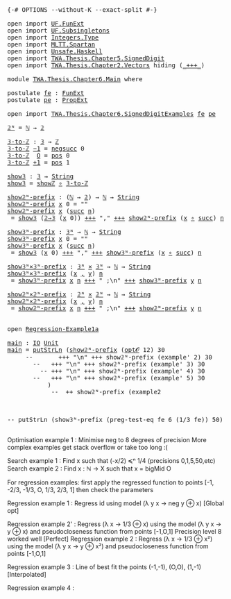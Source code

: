 <pre class="Agda"><a id="9" class="Symbol">{-#</a> <a id="13" class="Keyword">OPTIONS</a> <a id="21" class="Pragma">--without-K</a> <a id="33" class="Pragma">--exact-split</a> <a id="47" class="Symbol">#-}</a>

<a id="52" class="Keyword">open</a> <a id="57" class="Keyword">import</a> <a id="64" href="UF.FunExt.html" class="Module">UF.FunExt</a>
<a id="74" class="Keyword">open</a> <a id="79" class="Keyword">import</a> <a id="86" href="UF.Subsingletons.html" class="Module">UF.Subsingletons</a>
<a id="103" class="Keyword">open</a> <a id="108" class="Keyword">import</a> <a id="115" href="Integers.Type.html" class="Module">Integers.Type</a>
<a id="129" class="Keyword">open</a> <a id="134" class="Keyword">import</a> <a id="141" href="MLTT.Spartan.html" class="Module">MLTT.Spartan</a>
<a id="154" class="Keyword">open</a> <a id="159" class="Keyword">import</a> <a id="166" href="Unsafe.Haskell.html" class="Module">Unsafe.Haskell</a>
<a id="181" class="Keyword">open</a> <a id="186" class="Keyword">import</a> <a id="193" href="TWA.Thesis.Chapter5.SignedDigit.html" class="Module">TWA.Thesis.Chapter5.SignedDigit</a>
<a id="225" class="Keyword">open</a> <a id="230" class="Keyword">import</a> <a id="237" href="TWA.Thesis.Chapter2.Vectors.html" class="Module">TWA.Thesis.Chapter2.Vectors</a> <a id="265" class="Keyword">hiding</a> <a id="272" class="Symbol">(</a><a id="273" href="TWA.Thesis.Chapter2.Vectors.html#3085" class="Function Operator">_+++_</a><a id="278" class="Symbol">)</a>

<a id="281" class="Keyword">module</a> <a id="288" href="TWA.Thesis.Chapter6.Main.html" class="Module">TWA.Thesis.Chapter6.Main</a> <a id="313" class="Keyword">where</a>

<a id="320" class="Keyword">postulate</a> <a id="fe"></a><a id="330" href="TWA.Thesis.Chapter6.Main.html#330" class="Postulate">fe</a> <a id="333" class="Symbol">:</a> <a id="335" href="UF.FunExt.html#970" class="Function">FunExt</a>
<a id="342" class="Keyword">postulate</a> <a id="pe"></a><a id="352" href="TWA.Thesis.Chapter6.Main.html#352" class="Postulate">pe</a> <a id="355" class="Symbol">:</a> <a id="357" href="UF.Subsingletons.html#14254" class="Function">PropExt</a>

<a id="366" class="Keyword">open</a> <a id="371" class="Keyword">import</a> <a id="378" href="TWA.Thesis.Chapter6.SignedDigitExamples.html" class="Module">TWA.Thesis.Chapter6.SignedDigitExamples</a> <a id="418" href="TWA.Thesis.Chapter6.Main.html#330" class="Postulate">fe</a> <a id="421" href="TWA.Thesis.Chapter6.Main.html#352" class="Postulate">pe</a>

<a id="𝟚ᴺ"></a><a id="425" href="TWA.Thesis.Chapter6.Main.html#425" class="Function">𝟚ᴺ</a> <a id="428" class="Symbol">=</a> <a id="430" href="MLTT.Natural-Numbers-Type.html#110" class="Datatype">ℕ</a> <a id="432" class="Symbol">→</a> <a id="434" href="MLTT.Two.html#138" class="Datatype">𝟚</a>

<a id="𝟛-to-ℤ"></a><a id="437" href="TWA.Thesis.Chapter6.Main.html#437" class="Function">𝟛-to-ℤ</a> <a id="444" class="Symbol">:</a> <a id="446" href="TWA.Thesis.Chapter5.SignedDigit.html#313" class="Datatype">𝟛</a> <a id="448" class="Symbol">→</a> <a id="450" href="Integers.Type.html#776" class="Datatype">ℤ</a>
<a id="452" href="TWA.Thesis.Chapter6.Main.html#437" class="Function">𝟛-to-ℤ</a> <a id="459" href="TWA.Thesis.Chapter5.SignedDigit.html#330" class="InductiveConstructor">−1</a> <a id="462" class="Symbol">=</a> <a id="464" href="Integers.Type.html#809" class="InductiveConstructor">negsucc</a> <a id="472" class="Number">0</a>
<a id="474" href="TWA.Thesis.Chapter6.Main.html#437" class="Function">𝟛-to-ℤ</a>  <a id="482" href="TWA.Thesis.Chapter5.SignedDigit.html#333" class="InductiveConstructor">O</a> <a id="484" class="Symbol">=</a> <a id="486" href="Integers.Type.html#792" class="InductiveConstructor">pos</a> <a id="490" class="Number">0</a>
<a id="492" href="TWA.Thesis.Chapter6.Main.html#437" class="Function">𝟛-to-ℤ</a> <a id="499" href="TWA.Thesis.Chapter5.SignedDigit.html#335" class="InductiveConstructor">+1</a> <a id="502" class="Symbol">=</a> <a id="504" href="Integers.Type.html#792" class="InductiveConstructor">pos</a> <a id="508" class="Number">1</a>

<a id="show𝟛"></a><a id="511" href="TWA.Thesis.Chapter6.Main.html#511" class="Function">show𝟛</a> <a id="517" class="Symbol">:</a> <a id="519" href="TWA.Thesis.Chapter5.SignedDigit.html#313" class="Datatype">𝟛</a> <a id="521" class="Symbol">→</a> <a id="523" href="Unsafe.Haskell.html#362" class="Postulate">String</a>
<a id="530" href="TWA.Thesis.Chapter6.Main.html#511" class="Function">show𝟛</a> <a id="536" class="Symbol">=</a> <a id="538" href="Unsafe.Haskell.html#1693" class="Function">showℤ</a> <a id="544" href="MLTT.Pi.html#527" class="Function Operator">∘</a> <a id="546" href="TWA.Thesis.Chapter6.Main.html#437" class="Function">𝟛-to-ℤ</a>

<a id="show𝟚ᴺ-prefix"></a><a id="554" href="TWA.Thesis.Chapter6.Main.html#554" class="Function">show𝟚ᴺ-prefix</a> <a id="568" class="Symbol">:</a> <a id="570" class="Symbol">(</a><a id="571" href="MLTT.Natural-Numbers-Type.html#110" class="Datatype">ℕ</a> <a id="573" class="Symbol">→</a> <a id="575" href="MLTT.Two.html#138" class="Datatype">𝟚</a><a id="576" class="Symbol">)</a> <a id="578" class="Symbol">→</a> <a id="580" href="MLTT.Natural-Numbers-Type.html#110" class="Datatype">ℕ</a> <a id="582" class="Symbol">→</a> <a id="584" href="Unsafe.Haskell.html#362" class="Postulate">String</a>
<a id="591" href="TWA.Thesis.Chapter6.Main.html#554" class="Function">show𝟚ᴺ-prefix</a> <a id="605" href="TWA.Thesis.Chapter6.Main.html#605" class="Bound">x</a> <a id="607" class="Number">0</a> <a id="609" class="Symbol">=</a> <a id="611" class="String">&quot;&quot;</a>
<a id="614" href="TWA.Thesis.Chapter6.Main.html#554" class="Function">show𝟚ᴺ-prefix</a> <a id="628" href="TWA.Thesis.Chapter6.Main.html#628" class="Bound">x</a> <a id="630" class="Symbol">(</a><a id="631" href="MLTT.Natural-Numbers-Type.html#137" class="InductiveConstructor">succ</a> <a id="636" href="TWA.Thesis.Chapter6.Main.html#636" class="Bound">n</a><a id="637" class="Symbol">)</a>
 <a id="640" class="Symbol">=</a> <a id="642" href="TWA.Thesis.Chapter6.Main.html#511" class="Function">show𝟛</a> <a id="648" class="Symbol">(</a><a id="649" href="TWA.Thesis.Chapter6.SignedDigitExamples.html#1337" class="Function">𝟚→𝟛</a> <a id="653" class="Symbol">(</a><a id="654" href="TWA.Thesis.Chapter6.Main.html#628" class="Bound">x</a> <a id="656" class="Number">0</a><a id="657" class="Symbol">))</a> <a id="660" href="Unsafe.Haskell.html#1777" class="Function Operator">+++</a> <a id="664" class="String">&quot;,&quot;</a> <a id="668" href="Unsafe.Haskell.html#1777" class="Function Operator">+++</a> <a id="672" href="TWA.Thesis.Chapter6.Main.html#554" class="Function">show𝟚ᴺ-prefix</a> <a id="686" class="Symbol">(</a><a id="687" href="TWA.Thesis.Chapter6.Main.html#628" class="Bound">x</a> <a id="689" href="MLTT.Pi.html#527" class="Function Operator">∘</a> <a id="691" href="MLTT.Natural-Numbers-Type.html#137" class="InductiveConstructor">succ</a><a id="695" class="Symbol">)</a> <a id="697" href="TWA.Thesis.Chapter6.Main.html#636" class="Bound">n</a>

<a id="show𝟛ᴺ-prefix"></a><a id="700" href="TWA.Thesis.Chapter6.Main.html#700" class="Function">show𝟛ᴺ-prefix</a> <a id="714" class="Symbol">:</a> <a id="716" href="TWA.Thesis.Chapter5.SignedDigit.html#1150" class="Function">𝟛ᴺ</a> <a id="719" class="Symbol">→</a> <a id="721" href="MLTT.Natural-Numbers-Type.html#110" class="Datatype">ℕ</a> <a id="723" class="Symbol">→</a> <a id="725" href="Unsafe.Haskell.html#362" class="Postulate">String</a>
<a id="732" href="TWA.Thesis.Chapter6.Main.html#700" class="Function">show𝟛ᴺ-prefix</a> <a id="746" href="TWA.Thesis.Chapter6.Main.html#746" class="Bound">x</a> <a id="748" class="Number">0</a> <a id="750" class="Symbol">=</a> <a id="752" class="String">&quot;&quot;</a>
<a id="755" href="TWA.Thesis.Chapter6.Main.html#700" class="Function">show𝟛ᴺ-prefix</a> <a id="769" href="TWA.Thesis.Chapter6.Main.html#769" class="Bound">x</a> <a id="771" class="Symbol">(</a><a id="772" href="MLTT.Natural-Numbers-Type.html#137" class="InductiveConstructor">succ</a> <a id="777" href="TWA.Thesis.Chapter6.Main.html#777" class="Bound">n</a><a id="778" class="Symbol">)</a>
 <a id="781" class="Symbol">=</a> <a id="783" href="TWA.Thesis.Chapter6.Main.html#511" class="Function">show𝟛</a> <a id="789" class="Symbol">(</a><a id="790" href="TWA.Thesis.Chapter6.Main.html#769" class="Bound">x</a> <a id="792" class="Number">0</a><a id="793" class="Symbol">)</a> <a id="795" href="Unsafe.Haskell.html#1777" class="Function Operator">+++</a> <a id="799" class="String">&quot;,&quot;</a> <a id="803" href="Unsafe.Haskell.html#1777" class="Function Operator">+++</a> <a id="807" href="TWA.Thesis.Chapter6.Main.html#700" class="Function">show𝟛ᴺ-prefix</a> <a id="821" class="Symbol">(</a><a id="822" href="TWA.Thesis.Chapter6.Main.html#769" class="Bound">x</a> <a id="824" href="MLTT.Pi.html#527" class="Function Operator">∘</a> <a id="826" href="MLTT.Natural-Numbers-Type.html#137" class="InductiveConstructor">succ</a><a id="830" class="Symbol">)</a> <a id="832" href="TWA.Thesis.Chapter6.Main.html#777" class="Bound">n</a>

<a id="show𝟛ᴺ×𝟛ᴺ-prefix"></a><a id="835" href="TWA.Thesis.Chapter6.Main.html#835" class="Function">show𝟛ᴺ×𝟛ᴺ-prefix</a> <a id="852" class="Symbol">:</a> <a id="854" href="TWA.Thesis.Chapter5.SignedDigit.html#1150" class="Function">𝟛ᴺ</a> <a id="857" href="MLTT.Sigma.html#572" class="Function Operator">×</a> <a id="859" href="TWA.Thesis.Chapter5.SignedDigit.html#1150" class="Function">𝟛ᴺ</a> <a id="862" class="Symbol">→</a> <a id="864" href="MLTT.Natural-Numbers-Type.html#110" class="Datatype">ℕ</a> <a id="866" class="Symbol">→</a> <a id="868" href="Unsafe.Haskell.html#362" class="Postulate">String</a>
<a id="875" href="TWA.Thesis.Chapter6.Main.html#835" class="Function">show𝟛ᴺ×𝟛ᴺ-prefix</a> <a id="892" class="Symbol">(</a><a id="893" href="TWA.Thesis.Chapter6.Main.html#893" class="Bound">x</a> <a id="895" href="MLTT.Sigma.html#409" class="InductiveConstructor Operator">,</a> <a id="897" href="TWA.Thesis.Chapter6.Main.html#897" class="Bound">y</a><a id="898" class="Symbol">)</a> <a id="900" href="TWA.Thesis.Chapter6.Main.html#900" class="Bound">n</a>
 <a id="903" class="Symbol">=</a> <a id="905" href="TWA.Thesis.Chapter6.Main.html#700" class="Function">show𝟛ᴺ-prefix</a> <a id="919" href="TWA.Thesis.Chapter6.Main.html#893" class="Bound">x</a> <a id="921" href="TWA.Thesis.Chapter6.Main.html#900" class="Bound">n</a> <a id="923" href="Unsafe.Haskell.html#1777" class="Function Operator">+++</a> <a id="927" class="String">&quot; ;\n&quot;</a> <a id="934" href="Unsafe.Haskell.html#1777" class="Function Operator">+++</a> <a id="938" href="TWA.Thesis.Chapter6.Main.html#700" class="Function">show𝟛ᴺ-prefix</a> <a id="952" href="TWA.Thesis.Chapter6.Main.html#897" class="Bound">y</a> <a id="954" href="TWA.Thesis.Chapter6.Main.html#900" class="Bound">n</a>

<a id="show𝟚ᴺ×𝟚ᴺ-prefix"></a><a id="957" href="TWA.Thesis.Chapter6.Main.html#957" class="Function">show𝟚ᴺ×𝟚ᴺ-prefix</a> <a id="974" class="Symbol">:</a> <a id="976" href="TWA.Thesis.Chapter6.Main.html#425" class="Function">𝟚ᴺ</a> <a id="979" href="MLTT.Sigma.html#572" class="Function Operator">×</a> <a id="981" href="TWA.Thesis.Chapter6.Main.html#425" class="Function">𝟚ᴺ</a> <a id="984" class="Symbol">→</a> <a id="986" href="MLTT.Natural-Numbers-Type.html#110" class="Datatype">ℕ</a> <a id="988" class="Symbol">→</a> <a id="990" href="Unsafe.Haskell.html#362" class="Postulate">String</a>
<a id="997" href="TWA.Thesis.Chapter6.Main.html#957" class="Function">show𝟚ᴺ×𝟚ᴺ-prefix</a> <a id="1014" class="Symbol">(</a><a id="1015" href="TWA.Thesis.Chapter6.Main.html#1015" class="Bound">x</a> <a id="1017" href="MLTT.Sigma.html#409" class="InductiveConstructor Operator">,</a> <a id="1019" href="TWA.Thesis.Chapter6.Main.html#1019" class="Bound">y</a><a id="1020" class="Symbol">)</a> <a id="1022" href="TWA.Thesis.Chapter6.Main.html#1022" class="Bound">n</a>
 <a id="1025" class="Symbol">=</a> <a id="1027" href="TWA.Thesis.Chapter6.Main.html#554" class="Function">show𝟚ᴺ-prefix</a> <a id="1041" href="TWA.Thesis.Chapter6.Main.html#1015" class="Bound">x</a> <a id="1043" href="TWA.Thesis.Chapter6.Main.html#1022" class="Bound">n</a> <a id="1045" href="Unsafe.Haskell.html#1777" class="Function Operator">+++</a> <a id="1049" class="String">&quot; ;\n&quot;</a> <a id="1056" href="Unsafe.Haskell.html#1777" class="Function Operator">+++</a> <a id="1060" href="TWA.Thesis.Chapter6.Main.html#554" class="Function">show𝟚ᴺ-prefix</a> <a id="1074" href="TWA.Thesis.Chapter6.Main.html#1019" class="Bound">y</a> <a id="1076" href="TWA.Thesis.Chapter6.Main.html#1022" class="Bound">n</a>


<a id="1080" class="Keyword">open</a> <a id="1085" href="TWA.Thesis.Chapter6.SignedDigitExamples.html#13926" class="Module">Regression-Example1a</a>

<a id="main"></a><a id="1107" href="TWA.Thesis.Chapter6.Main.html#1107" class="Function">main</a> <a id="1112" class="Symbol">:</a> <a id="1114" href="Unsafe.Haskell.html#1233" class="Postulate">IO</a> <a id="1117" href="Unsafe.Haskell.html#1397" class="Record">Unit</a>
<a id="1122" href="TWA.Thesis.Chapter6.Main.html#1107" class="Function">main</a> <a id="1127" class="Symbol">=</a> <a id="1129" href="Unsafe.Haskell.html#1520" class="Postulate">putStrLn</a> <a id="1138" class="Symbol">(</a><a id="1139" href="TWA.Thesis.Chapter6.Main.html#554" class="Function">show𝟚ᴺ-prefix</a> <a id="1153" class="Symbol">(</a><a id="1154" href="TWA.Thesis.Chapter6.SignedDigitExamples.html#13826" class="Function">opt𝓞</a> <a id="1159" class="Number">12</a><a id="1161" class="Symbol">)</a> <a id="1163" class="Number">30</a>
     <a id="1171" class="Comment">--       +++ &quot;\n&quot; +++ show𝟚ᴺ-prefix (example&#39; 2) 30</a>
       <a id="1230" class="Comment">--   +++ &quot;\n&quot; +++ show𝟚ᴺ-prefix (example&#39; 3) 30</a>
         <a id="1287" class="Comment">-- +++ &quot;\n&quot; +++ show𝟚ᴺ-prefix (example&#39; 4) 30</a>
       <a id="1340" class="Comment">--   +++ &quot;\n&quot; +++ show𝟚ᴺ-prefix (example&#39; 5) 30</a>
           <a id="1399" class="Symbol">)</a>
            <a id="1413" class="Comment">--  ++ show𝟚ᴺ-prefix (example2 </a>



<a id="1448" class="Comment">-- putStrLn (show𝟛ᴺ-prefix (preg-test-eq fe 6 (1/3 fe)) 50)</a>

</pre>
Optimisation example 1 : Minimise neg to 8 degrees of precision
More complex examples get stack overflow or take too long :(

Search example 1 : Find x such that (-x/2) ≼ⁿ 1/4 (precisions 0,1,5,50,etc)
Search example 2 : Find x : ℕ → X such that x = bigMid O

For regression examples: first apply the regressed function
                         to points [-1, -2/3, -1/3, O, 1/3, 2/3, 1]
                         then check the parameters

Regression example 1  : Regress id using model (λ y x → neg y ⊕ x)
 [Global opt]
 
Regression example 2' : Regress (λ x → 1/3 ⊕ x) using the model (λ y x → y ⊕ x)
                        and pseudocloseness function from points [-1,O,1]
                        Precision level 8 worked well
 [Perfect]
Regression example 2  : Regress (λ x → 1/3 ⊕ x²) using the model (λ y x → y ⊕ x²)
                        and pseudocloseness function from points [-1,O,1]

Regression example 3  : Line of best fit the points (-1,-1), (O,O), (1,-1)
 [Interpolated]

Regression example 4  : 
